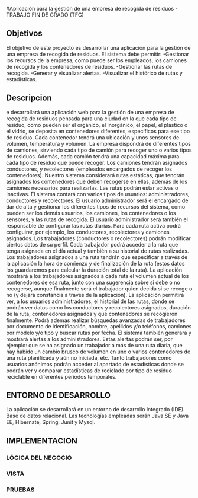 #Aplicación para la gestión de una empresa de recogida de residuos - TRABAJO FIN DE GRADO (TFG) 
## Objetivos
El objetivo de este proyecto es desarrollar una aplicación para la gestión de una empresa de recogida de residuos. El sistema debe permitir: -Gestionar los recursos de la empresa, como puede ser los empleados, los camiones de recogida y los contenedores de residuos. -Gestionar las rutas de recogida. -Generar y visualizar alertas. -Visualizar el histórico de rutas y estadísticas.
## Descripcion
e desarrollará una aplicación web para la gestión de una empresa de recogida de residuos pensada para una ciudad en la que cada tipo de residuo, como pueden ser el orgánico, el inorgánico, el papel, el plástico o el vidrio, se deposita en contenedores diferentes, específicos para ese tipo de residuo. Cada contenedor tendrá una ubicación y unos sensores de volumen, temperatura y volumen. La empresa dispondrá de diferentes tipos de camiones, sirviendo cada tipo de camión para recoger uno o varios tipos de residuos. Además, cada camión tendrá una capacidad máxima para cada tipo de residuo que puede recoger. Los camiones tendrán asignados conductores, y recolectores (empleados encargados de recoger los contenedores). Nuestro sistema considerará rutas estáticas, que tendrán asignados los contenedores que deben recogerse en ellas, además de los camiones necesarios para realizarlas. Las rutas podrán estar activas o inactivas. El sistema contará con varios tipos de usuarios: administradores, conductores y recolectores. El usuario administrador será el encargado de dar de alta y gestionar los diferentes tipos de recursos del sistema, como pueden ser los demás usuarios, los camiones, los contenedores o los sensores, y las rutas de recogida. El usuario administrador será también el responsable de configurar las rutas diarias. Para cada ruta activa podrá configuirar, por ejemplo, los conductores, recolectores y camiones asignados. Los trabajadores (conductores o recolectores) podrán modificar ciertos datos de su perfil. Cada trabajador podrá acceder a la ruta que tenga asignada en el día actual y también a su historial de rutas realizadas. Los trabajadores asignados a una ruta tendrán que especificar a través de la aplicación la hora de comienzo y de finalización de la ruta (estos datos los guardaremos para calcular la duración total de la ruta). La aplicación mostrará a los trabajadores asignados a cada ruta el volumen actual de los contenedores de esa ruta, junto con una sugerencia sobre si debe o no recogerse, aunque finalmente será el trabajador quien decida si se recoge o no (y dejará constancia a través de la aplicación). La aplicación permitirá ver, a los usuarios administradores, el historial de las rutas, donde se podrán ver datos como los conductores y recolectores asignados, duración de la ruta, contenedores asignados y qué contenedores se recogieron finalmente. Podrá además realizar búsquedas avanzadas de trabajadores por documento de identificación, nombre, apellidos y/o teléfonos, camiones por modelo y/o tipo y buscar rutas por fecha. El sistema también generará y mostrará alertas a los administradores. Estas alertas podrán ser, por ejemplo: que se ha asignado un trabajador a más de una ruta diaria, que hay habido un cambio brusco de volumen en uno o varios contenedores de una ruta planificada y aún no iniciada, etc. Tanto trabajadores como usuarios anónimos podrán acceder al apartado de estadísticas donde se podrán ver y comparar estadísticas de reciclado por tipo de residuo reciclable en diferentes periodos temporales.

## ENTORNO DE DESARROLLO
La aplicación se desarrollará en un entorno de desarrollo integrado (IDE). Base de datos relacional. Las tecnologías empleadas serán Java SE y Java EE, Hibernate, Spring, Junit y Mysql.

## IMPLEMENTACION
### LÓGICA DEL NEGOCIO


### VISTA


### PRUEBAS
